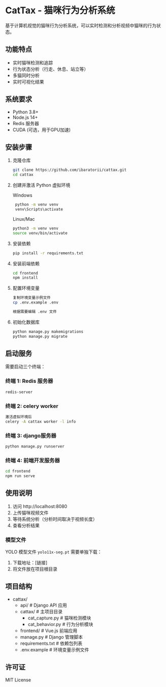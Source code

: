 # CatTax - 猫咪行为分析系统

基于计算机视觉的猫咪行为分析系统，可以实时检测和分析视频中猫咪的行为状态。

## 功能特点

- 实时猫咪检测和追踪
- 行为状态分析（行走、休息、站立等）
- 多猫同时分析
- 实时可视化结果

## 系统要求

- Python 3.8+
- Node.js 14+
- Redis 服务器
- CUDA (可选，用于GPU加速)

## 安装步骤

1. 克隆仓库
   ```bash
   git clone https://github.com/ibaratorii/cattax.git
   cd cattax

2. 创建并激活 Python 虚拟环境
   
   Windows
   ```bash
    python -m venv venv
    venv\Scripts\activate
    ```

    Linux/Mac
    ```bash
    python3 -m venv venv
    source venv/bin/activate
    ```

3. 安装依赖
   ```bash
   pip install -r requirements.txt
   ```

4. 安装前端依赖
   ```bash
   cd frontend
   npm install
   ```

5. 配置环境变量
   ```bash
   复制环境变量示例文件
   cp .env.example .env

   根据需要编辑 .env 文件
   ```

6. 初始化数据库
   ```bash
   python manage.py makemigrations
   python manage.py migrate
   ```
   

## 启动服务

需要启动三个终端：

### 终端 1: Redis 服务器    
```bash
redis-server
```

### 终端 2: celery worker

```bash
激活虚拟环境后
celery -A cattax worker -l info
```

### 终端 3: django服务器    

```bash
python manage.py runserver
```

### 终端 4: 前端开发服务器

```bash
cd frontend
npm run serve
```
## 使用说明

1. 访问 http://localhost:8080
2. 上传猫咪视频文件
3. 等待系统分析（分析时间取决于视频长度）
4. 查看分析结果
### 模型文件

YOLO 模型文件 `yolo11x-seg.pt` 需要单独下载：
1. 下载地址：[链接]
2. 将文件放在项目根目录

## 项目结构

- cattax/
  - api/ # Django API 应用
  - cattax/ # 主项目目录
    - cat_capture.py # 猫咪检测模块
    - cat_behavior.py # 行为分析模块
  - frontend/ # Vue.js 前端应用
  - manage.py # Django 管理脚本
  - requirements.txt # 依赖包列表
  - .env.example # 环境变量示例文件
  
## 许可证

MIT License